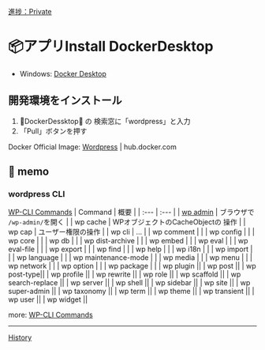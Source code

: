 [進捗：Private](https://github.com/users/ka2yuki/projects/10)  

# 📦アプリInstall DockerDesktop
- Windows: [Docker Desktop](https://docs.docker.com/desktop/setup/install/windows-install/)

## 開発環境をインストール
1. 🐋DockerDessktop🐋 の 検索窓に「wordpress」と入力
2. 「Pull」ボタンを押す

Docker Official Image: [Wordpress](https://hub.docker.com/_/wordpress) | hub.docker.com

## :pencil: memo
### wordpress CLI
[WP-CLI Commands](https://developer.wordpress.org/cli/commands/)
| Command | 概要 |
| :--- | :--- |
| [wp admin](https://developer.wordpress.org/cli/commands/admin/) | ブラウザで `/wp-admin/`を開く |
| wp cache | WPオブジェクトのCacheObjectの 操作 |
| wp cap | ユーザー権限の操作 |
| wp cli | ... |
| wp comment | |
| wp config |  |
| wp core |  |
| wp db |  |
| wp dist-archive |  |
| wp embed | |
| wp eval | |
| wp eval-file | |
| wp export | |
| wp find | |
| wp help | |
| wp i18n | |
| wp import | |
| wp language | |
| wp maintenance-mode | |
| wp media | |
| wp menu | |
| wp network | |
| wp option | |
| wp package | |
| wp plugin ||
| wp post ||
| wp post-type||
| wp profile ||
| wp rewrite ||
| wp role ||
| wp scaffold ||
| wp search-replace ||
| wp server ||
| wp shell ||
| wp sidebar ||
| wp site ||
| wp super-admin ||
| wp taxonomy ||
| wp term ||
| wp theme ||
| wp transient ||
| wp user ||
| wp widget ||

more: [WP-CLI Commands](https://developer.wordpress.org/cli/commands/)

---
[History](https://github.com/ka2yuki/docker_wp/commits/master/)
